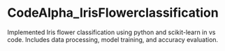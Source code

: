 # CodeAlpha_IrisFlowerclassification
Implemented Iris flower classification using python and scikit-learn in vs code. Includes data processing,  model training, and accuracy evaluation.
